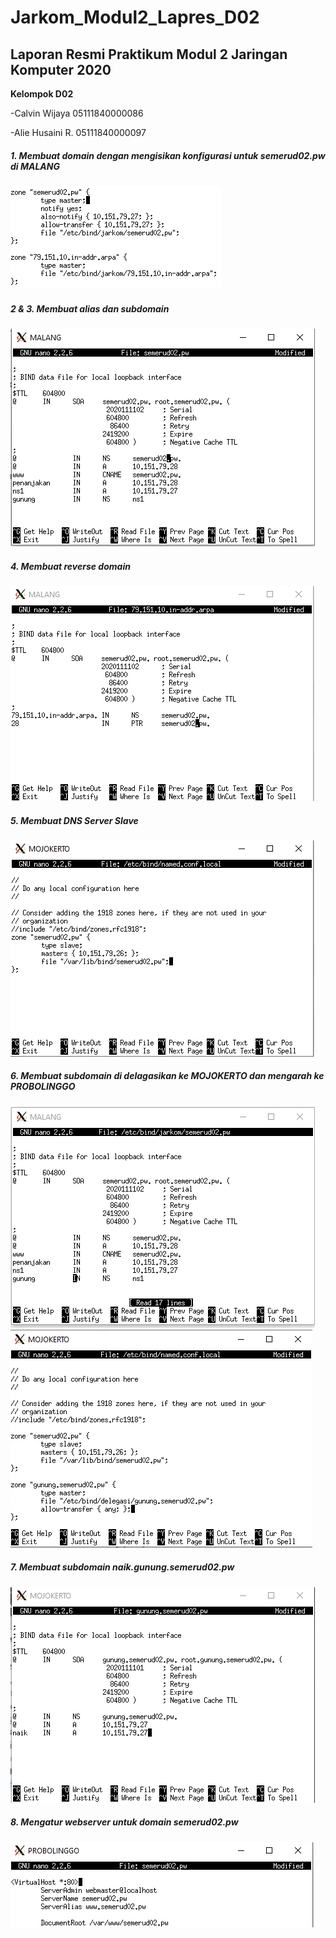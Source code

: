 # Jarkom_Modul2_Lapres_D02
## Laporan Resmi Praktikum Modul 2 Jaringan Komputer 2020
**Kelompok D02**

-Calvin Wijaya 05111840000086

-Alie Husaini R. 05111840000097

##### 1. Membuat domain dengan mengisikan konfigurasi untuk semerud02.pw di MALANG
![alt img1](image/1.png)


##### 2 & 3. Membuat alias dan subdomain
![alt img2](image/2.PNG)


##### 4. Membuat reverse domain
![alt img4](image/4.PNG)


##### 5. Membuat DNS Server Slave
![alt img5](image/5.PNG)


##### 6. Membuat subdomain di delagasikan ke MOJOKERTO dan mengarah ke PROBOLINGGO
![alt img6](image/6a.PNG)
![alt img6](image/6b.PNG)


##### 7. Membuat subdomain naik.gunung.semerud02.pw
![alt img7](image/7.PNG)


##### 8. Mengatur webserver untuk domain semerud02.pw
![alt img8](image/8.png)


